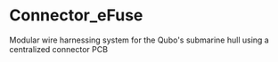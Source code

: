 # Connector_eFuse
 Modular wire harnessing system for the Qubo's submarine hull using a centralized connector PCB
